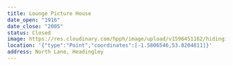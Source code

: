 ```yaml
---
title: Lounge Picture House
date_open: "1916"
date_close: "2005"
status: Closed
image: https://res.cloudinary.com/hpph/image/upload/v1596451162/hidinginplainsight/loungepicturehouse.svg
location: '{"type":"Point","coordinates":[-1.5806546,53.8204811]}'
address: North Lane, Headingley
---
```

